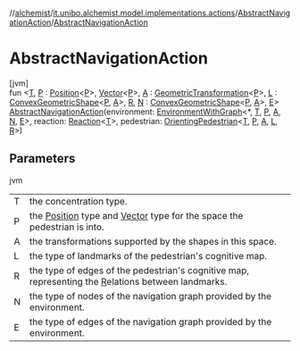 //[alchemist](../../../index.md)/[it.unibo.alchemist.model.implementations.actions](../index.md)/[AbstractNavigationAction](index.md)/[AbstractNavigationAction](-abstract-navigation-action.md)

# AbstractNavigationAction

[jvm]\
fun <[T](index.md), [P](index.md) : [Position](../../it.unibo.alchemist.model.interfaces/-position/index.md)<[P](index.md)>, [Vector](../../it.unibo.alchemist.model.interfaces.geometry/-vector/index.md)<[P](index.md)>, [A](index.md) : [GeometricTransformation](../../it.unibo.alchemist.model.interfaces.geometry/-geometric-transformation/index.md)<[P](index.md)>, [L](index.md) : [ConvexGeometricShape](../../it.unibo.alchemist.model.interfaces.geometry/-convex-geometric-shape/index.md)<[P](index.md), [A](index.md)>, [R](index.md), [N](index.md) : [ConvexGeometricShape](../../it.unibo.alchemist.model.interfaces.geometry/-convex-geometric-shape/index.md)<[P](index.md), [A](index.md)>, [E](index.md)> [AbstractNavigationAction](-abstract-navigation-action.md)(environment: [EnvironmentWithGraph](../../it.unibo.alchemist.model.interfaces.environments/-environment-with-graph/index.md)<*, [T](index.md), [P](index.md), [A](index.md), [N](index.md), [E](index.md)>, reaction: [Reaction](../../it.unibo.alchemist.model.interfaces/-reaction/index.md)<[T](index.md)>, pedestrian: [OrientingPedestrian](../../it.unibo.alchemist.model.interfaces/-orienting-pedestrian/index.md)<[T](index.md), [P](index.md), [A](index.md), [L](index.md), [R](index.md)>)

## Parameters

jvm

| | |
|---|---|
| T | the concentration type. |
| P | the [Position](../../it.unibo.alchemist.model.interfaces/-position/index.md) type and [Vector](../../it.unibo.alchemist.model.interfaces.geometry/-vector/index.md) type for the space the pedestrian is into. |
| A | the transformations supported by the shapes in this space. |
| L | the type of landmarks of the pedestrian's cognitive map. |
| R | the type of edges of the pedestrian's cognitive map, representing the [R](index.md)elations between landmarks. |
| N | the type of nodes of the navigation graph provided by the environment. |
| E | the type of edges of the navigation graph provided by the environment. |
